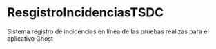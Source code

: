 # ResgistroIncidenciasTSDC
Sistema registro de incidencias en línea de las pruebas realizas para el aplicativo Ghost
